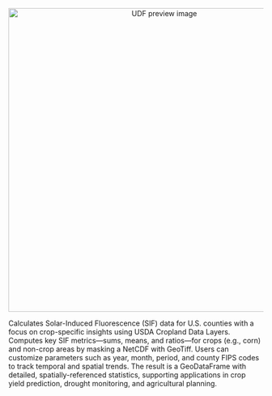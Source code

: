 <!--fused:preview-->
<p align="center"><img src="https://fused-magic.s3.us-west-2.amazonaws.com/thumbnails/udfs-staging/cropmask_zstats.png" width="600" alt="UDF preview image"></p>

<!--fused:readme-->
Calculates Solar-Induced Fluorescence (SIF) data for U.S. counties with a focus on crop-specific insights using USDA Cropland Data Layers. Computes key SIF metrics—sums, means, and ratios—for crops (e.g., corn) and non-crop areas by masking a NetCDF with GeoTiff. Users can customize parameters such as year, month, period, and county FIPS codes to track temporal and spatial trends. The result is a GeoDataFrame with detailed, spatially-referenced statistics, supporting applications in crop yield prediction, drought monitoring, and agricultural planning.
